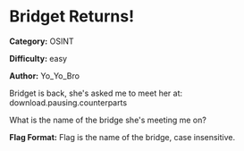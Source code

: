 # Bridget Returns!
**Category:** OSINT

**Difficulty:** easy

**Author:** Yo_Yo_Bro

Bridget is back, she's asked me to meet her at: download.pausing.counterparts

What is the name of the bridge she's meeting me on?

**Flag Format:**
Flag is the name of the bridge, case insensitive.
